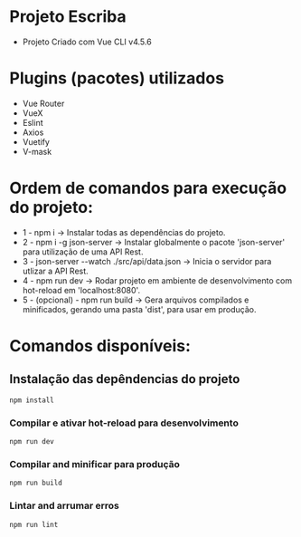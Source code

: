 # Projeto Escriba
- Projeto Criado com Vue CLI v4.5.6


# Plugins (pacotes) utilizados
- Vue Router
- VueX
- Eslint
- Axios
- Vuetify
- V-mask

# Ordem de comandos para execução do projeto: 
- 1 - npm i -> Instalar todas as dependências do projeto.
- 2 - npm i -g json-server -> Instalar globalmente o pacote 'json-server' para utilização de uma API Rest.
- 3 - json-server --watch ./src/api/data.json -> Inicia o servidor para utlizar a API Rest.
- 4 - npm run dev -> Rodar projeto em ambiente de desenvolvimento com hot-reload em 'localhost:8080'.
- 5 - (opcional) - npm run build -> Gera arquivos compilados e minificados, gerando uma pasta 'dist', para usar em produção.


# Comandos disponíveis:
## Instalação das depêndencias do projeto

```
npm install
```

### Compilar e ativar hot-reload para desenvolvimento

```
npm run dev
```

### Compilar and minificar para produção

```
npm run build
```

### Lintar and arrumar erros

```
npm run lint
```

